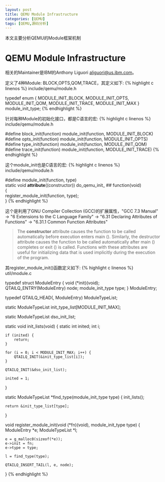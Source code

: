 ```yaml
---
layout: post
title: QEMU Module Infrastructure
categories: [QEMU]
tags: [QEMU,源码分析]
---
```


本文主要分析QEMU的Module框架机制

# QEMU Module Infrastructure
相关的Maintainer是IBM的Anthony Liguori <aliguori@us.ibm.com>。

定义了4种Module: BLOCK,OPTS,QOM,TRACE，其定义如下:
{% highlight c linenos %}
include/qemu/module.h

typedef enum {
    MODULE_INIT_BLOCK,
    MODULE_INIT_OPTS,
    MODULE_INIT_QOM,
    MODULE_INIT_TRACE,
    MODULE_INIT_MAX
} module_init_type;
{% endhighlight %}

针对每种Module的初始化接口，都是C语言的宏:
{% highlight c linenos %}
include/qemu/module.h

#define block_init(function) module_init(function, MODULE_INIT_BLOCK)
#define opts_init(function) module_init(function, MODULE_INIT_OPTS)
#define type_init(function) module_init(function, MODULE_INIT_QOM)
#define trace_init(function) module_init(function, MODULE_INIT_TRACE)
{% endhighlight %}

这个module_init也是C语言的宏:
{% highlight c linenos %}
include/qemu/module.h

#define module_init(function, type)                                         \
static void __attribute__((constructor)) do_qemu_init_ ## function(void)    \
{                                                                           \
    register_module_init(function, type);                                   \
}
{% endhighlight %}

这个是利用了GNU Compiler Collection (GCC)的扩展属性，"GCC 7.3 Manual" ->
"6 Extensions to the C Language Family" -> "6.31 Declaring Attributes of
Functions" -> "6.31.1 Common Function Attributes"

> The **constructor** attribute causes the function to be called automatically
before execution enters main (). Similarly, the destructor attribute causes
the function to be called automatically after main () completes or exit ()
is called. Functions with these attributes are useful for initializing data
that is used implicitly during the execution of the program.

其register_module_init()函数定义如下:
{% highlight c linenos %}
util/module.c

typedef struct ModuleEntry
{
    void (*init)(void);
    QTAILQ_ENTRY(ModuleEntry) node;
    module_init_type type;
} ModuleEntry;

typedef QTAILQ_HEAD(, ModuleEntry) ModuleTypeList;

static ModuleTypeList init_type_list[MODULE_INIT_MAX];

static ModuleTypeList dso_init_list;

static void init_lists(void)
{
    static int inited;
    int i;

    if (inited) {
        return;
    }

    for (i = 0; i < MODULE_INIT_MAX; i++) {
        QTAILQ_INIT(&init_type_list[i]);
    }

    QTAILQ_INIT(&dso_init_list);

    inited = 1;
}


static ModuleTypeList *find_type(module_init_type type)
{
    init_lists();

    return &init_type_list[type];
}

void register_module_init(void (*fn)(void), module_init_type type)
{
    ModuleEntry *e;
    ModuleTypeList *l;

    e = g_malloc0(sizeof(*e));
    e->init = fn;
    e->type = type;

    l = find_type(type);

    QTAILQ_INSERT_TAIL(l, e, node);
}
{% endhighlight %}
